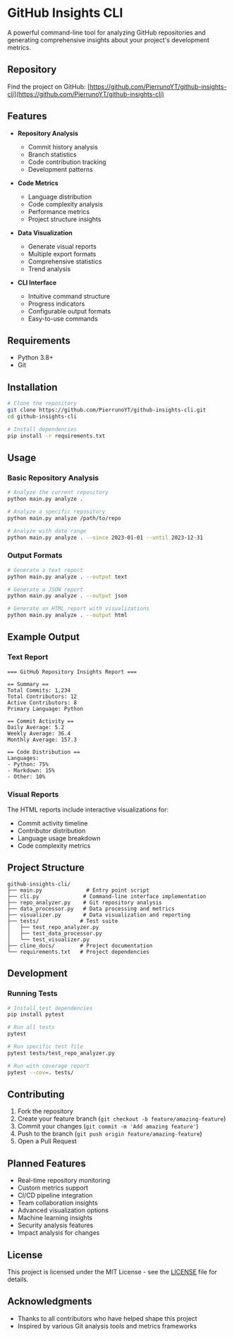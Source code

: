# GitHub Insights CLI

A powerful command-line tool for analyzing GitHub repositories and generating comprehensive insights about your project's development metrics.

## Repository

Find the project on GitHub: [https://github.com/PierrunoYT/github-insights-cli](https://github.com/PierrunoYT/github-insights-cli)

## Features

- **Repository Analysis**
  - Commit history analysis
  - Branch statistics
  - Code contribution tracking
  - Development patterns

- **Code Metrics**
  - Language distribution
  - Code complexity analysis
  - Performance metrics
  - Project structure insights

- **Data Visualization**
  - Generate visual reports
  - Multiple export formats
  - Comprehensive statistics
  - Trend analysis

- **CLI Interface**
  - Intuitive command structure
  - Progress indicators
  - Configurable output formats
  - Easy-to-use commands

## Requirements

- Python 3.8+
- Git

## Installation

```bash
# Clone the repository
git clone https://github.com/PierrunoYT/github-insights-cli.git
cd github-insights-cli

# Install dependencies
pip install -r requirements.txt
```

## Usage

### Basic Repository Analysis

```bash
# Analyze the current repository
python main.py analyze .

# Analyze a specific repository
python main.py analyze /path/to/repo

# Analyze with date range
python main.py analyze . --since 2023-01-01 --until 2023-12-31
```

### Output Formats

```bash
# Generate a text report
python main.py analyze . --output text

# Generate a JSON report
python main.py analyze . --output json

# Generate an HTML report with visualizations
python main.py analyze . --output html
```

## Example Output

### Text Report
```
=== GitHub Repository Insights Report ===

== Summary ==
Total Commits: 1,234
Total Contributors: 12
Active Contributors: 8
Primary Language: Python

== Commit Activity ==
Daily Average: 5.2
Weekly Average: 36.4
Monthly Average: 157.3

== Code Distribution ==
Languages:
- Python: 75%
- Markdown: 15%
- Other: 10%
```

### Visual Reports
The HTML reports include interactive visualizations for:
- Commit activity timeline
- Contributor distribution
- Language usage breakdown
- Code complexity metrics

## Project Structure

```
github-insights-cli/
├── main.py              # Entry point script
├── cli.py              # Command-line interface implementation
├── repo_analyzer.py    # Git repository analysis
├── data_processor.py   # Data processing and metrics
├── visualizer.py       # Data visualization and reporting
├── tests/             # Test suite
│   ├── test_repo_analyzer.py
│   ├── test_data_processor.py
│   └── test_visualizer.py
├── cline_docs/        # Project documentation
└── requirements.txt   # Project dependencies
```

## Development

### Running Tests

```bash
# Install test dependencies
pip install pytest

# Run all tests
pytest

# Run specific test file
pytest tests/test_repo_analyzer.py

# Run with coverage report
pytest --cov=. tests/
```

## Contributing

1. Fork the repository
2. Create your feature branch (`git checkout -b feature/amazing-feature`)
3. Commit your changes (`git commit -m 'Add amazing feature'`)
4. Push to the branch (`git push origin feature/amazing-feature`)
5. Open a Pull Request

## Planned Features

- Real-time repository monitoring
- Custom metrics support
- CI/CD pipeline integration
- Team collaboration insights
- Advanced visualization options
- Machine learning insights
- Security analysis features
- Impact analysis for changes

## License

This project is licensed under the MIT License - see the [LICENSE](LICENSE) file for details.

## Acknowledgments

- Thanks to all contributors who have helped shape this project
- Inspired by various Git analysis tools and metrics frameworks
